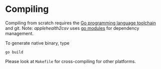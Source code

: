 # Compiling

Compiling from scratch requires the [Go programming language toolchain](https://golang.org/dl/) and git. Note: *applehealth2csv* uses [go modules](https://github.com/golang/go/wiki/Modules) for dependency management.

To generate native binary, type 

```
go build
```

Please look at `Makefile` for cross-compiling for other platforms.
